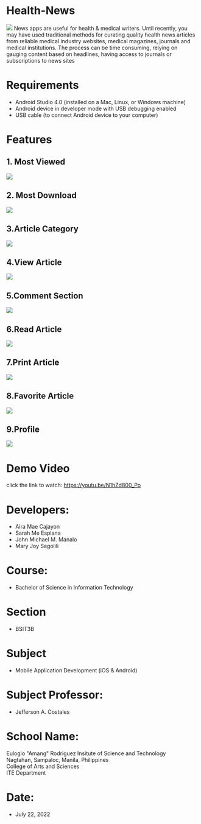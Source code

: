 # Health-News
![](image/0.png)
News apps are useful for health & medical writers. Until recently, you may have used traditional methods for curating quality health news articles from reliable medical industry websites, medical magazines, journals and medical institutions. The process can be time consuming, relying on gauging content based on headlines, having access to journals or subscriptions to news sites
# Requirements
* Android Studio 4.0 (installed on a Mac, Linux, or Windows machine)
* Android device in developer mode with USB debugging enabled
* USB cable (to connect Android device to your computer)
# Features
## 1. Most Viewed
![](image/1.png)
## 2. Most Download
![](image/2.png)
## 3.Article Category
![](image/3.png)
## 4.View Article
![](image/4.png)
## 5.Comment Section
![](image/5.png)
## 6.Read Article
![](image/6.png)
## 7.Print Article
![](image/7.png)
## 8.Favorite Article
![](image/8.png)
## 9.Profile
![](image/9.png)







# Demo Video
click the link to watch: https://youtu.be/N1hZd800_Po
# Developers:
* Aira Mae Cajayon
* Sarah Me Esplana
* John Michael M. Manalo
* Mary Joy Sagolili
# Course:
* Bachelor of Science in Information Technology
# Section
* BSIT3B
# Subject
* Mobile Application Development (iOS & Android)
# Subject Professor:
* Jefferson A. Costales
# School Name:
Eulogio "Amang" Rodriguez Insitute of Science and Technology <br />
Nagtahan, Sampaloc, Manila, Philippines <br />
College of Arts and Sciences <br />
ITE Department
# Date:
* July 22, 2022

